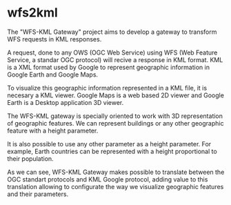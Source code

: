 wfs2kml
=======

The "WFS-KML Gateway" project aims to develop a gateway to transform WFS requests in KML responses.
  
  A request, done to any OWS (OGC Web Service) using WFS (Web Feature Service, a standar OGC protocol) will recive a response in KML format. KML is a XML format used by Google to represent geographic information in Google Earth and Google Maps.
  
  To visualize this geographic information represented in a KML file, it is necesary a KML viewer. Google Maps is a web based 2D viewer and Google Earth is a Desktop application 3D viewer.
  
  The WFS-KML gateway is specially oriented to work with 3D representation of geographic features. We can represent buildings or any other geographic feature with a height parameter.
  
  It is also possible to use any other parameter as a height parameter. For example, Earth countries can be represented with a height proportional to their population.

  As we can see, WFS-KML Gateway makes possible to translate between the OGC standart protocols and KML Google protocol, adding value to this translation allowing to configurate the way we visualize geographic features and their parameters.
 
